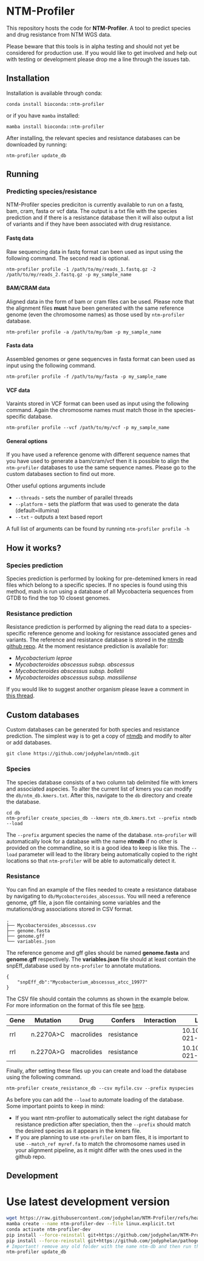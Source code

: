 # NTM-Profiler

This repository hosts the code for **NTM-Profiler**. A tool to predict species and drug resistance from NTM WGS data.

Please beware that this tools is in alpha testing and should not yet be considered for production use. If you would like to get involved and help out with testing or development please drop me a line through the issues tab.

## Installation

Installation is available through conda:

```
conda install bioconda::ntm-profiler
```

or if you have `mamba` installed:

```
mamba install bioconda::ntm-profiler
```

After installing, the relevant species and resistance databases can be downloaded by running:

```
ntm-profiler update_db
```

## Running

### Predicting species/resistance

NTM-Profiler species prediciton is currently available to run on a fastq, bam, cram, fasta or vcf data. The output is a txt file with the species prediction and if there is a resistance database then it will also output a  list of variants and if they have been associated with drug resistance.

#### Fastq data

Raw sequencing data in fastq format can been used as input using the following command. The second read is optional.

```
ntm-profiler profile -1 /path/to/my/reads_1.fastq.gz -2 /path/to/my/reads_2.fastq.gz -p my_sample_name
```

#### BAM/CRAM data

Aligned data in the form of bam or cram files can be used. Please note that the alignment files **must** have been generated with the same reference genome (even the chromosome names) as those used by `ntm-profiler` database.

```
ntm-profiler profile -a /path/to/my/bam -p my_sample_name
```

#### Fasta data

Assembled genomes or gene sequencves in fasta format can been used as input using the following command.

```
ntm-profiler profile -f /path/to/my/fasta -p my_sample_name
```

#### VCF data

Varaints stored in VCF format can been used as input using the following command. Again the chromosome names must match those in the species-specific database.

```
ntm-profiler profile --vcf /path/to/my/vcf -p my_sample_name
```

#### General options

If you have used a reference genome with different sequence names that you have used to generate a bam/cram/vcf then it is possible to align the `ntm-profiler` databases to use the same sequence names. Please go to the custom databases section to find out more.

Other useful options arguments include 
* `--threads` - sets the number of parallel threads
* `--platform` - sets the platform that was used to generate the data (default=illumina) 
* `--txt` - outputs a text based report

A full list of arguments can be found by running `ntm-profiler profile -h`

## How it works?

### Species prediction
Species prediction is performed by looking for pre-detemined kmers in read files which belong to a specific species. If no species is found using this method, mash is run using a database of all Mycobacteria sequences from GTDB to find the top 10 closest genomes.

### Resistance prediction
Resistance prediction is performed by aligning the read data to a species-specific reference genome and looking for resistance associated genes and variants. The reference and resistance database is stored in the [ntmdb github repo](https://github.com/jodyphelan/ntmdb). At the moment resistance prediction is available for:

* _Mycobacterium leprae_
* _Mycobacteroides abscessus subsp. abscessus_
* _Mycobacteroides abscessus subsp. bolletii_
* _Mycobacteroides abscessus subsp. massiliense_

If you would like to suggest another organism please leave a comment in [this thread](https://github.com/jodyphelan/NTM-Profiler/discussions/6).


## Custom databases

Custom databases can be generated for both species and resistance prediction. The simplest way is to get a copy of [ntmdb](https://github.com/jodyphelan/ntmdb) and modify to alter or add databases. 

```
git clone https://github.com/jodyphelan/ntmdb.git
```

### Species

The species database consists of a two column tab delimited file with kmers and associated aspecies. To alter the current list of kmers you can modify the `db/ntm_db.kmers.txt`. After this, navigate to the `db` directory and create the database.

```
cd db
ntm-profiler create_species_db --kmers ntm_db.kmers.txt --prefix ntmdb --load
```

The `--prefix` argument species the name of the database. `ntm-profiler` will automatically look for a database with the name **ntmdb** if no other is provided on the commandline, so it is a good idea to keep is like this. The `--load` parameter will lead to the library being automatically copied to the right locations so that `ntm-profiler` will be able to automatically detect it.

### Resistance

You can find an example of the files needed to create a resistance database by navigating to `db/Mycobacteroides_abscessus`. You will need a reference genome, gff file, a json file containing some variables and the mutations/drug associations stored in CSV format.

```
.
├── Mycobacteroides_abscessus.csv
├── genome.fasta
├── genome.gff
└── variables.json
```

The reference genome and gff giles should be named **genome.fasta** and **genome.gff** respectively. The **variables.json** file should at least contain the snpEff_database used by `ntm-profiler` to annotate mutations.

```
{
    "snpEff_db":"Mycobacterium_abscessus_atcc_19977"
}
```

The CSV file should contain the columns as shown in the example below. For more information on the format of this file see [here](https://github.com/jodyphelan/ntmdb).

| Gene | Mutation  | Drug       | Confers    | Interaction | Literature                 |
| ---- | --------- | ---------- | ---------- | ----------- | -------------------------- |
| rrl  | n.2270A>C | macrolides | resistance |             | 10.1038/s41467-021-25484-9 |
| rrl  | n.2270A>G | macrolides | resistance |             | 10.1038/s41467-021-25484-9 |

Finally, after setting these files up you can create and load the database using the following command.

```
ntm-profiler create_resistance_db --csv myfile.csv --prefix myspecies 
```

As before you can add the `--load` to automate loading of the database. Some important points to keep in mind:

* If you want ntm-profiler to automatically select the right database for resistance prediction after speciation, then the `--prefix` should match the desired species as it appears in the kmers file.
* If you are planning to use `ntm-profiler` on bam files, it is important to use `--match_ref myref.fa` to match the chromosome names used in your alignment pipeline, as it might differ with the ones used in the github repo.


## Development 

# Use latest development version

```bash
wget https://raw.githubusercontent.com/jodyphelan/NTM-Profiler/refs/heads/dev/conda/linux.explicit.txt
mamba create --name ntm-profiler-dev --file linux.explicit.txt
conda activate ntm-profiler-dev
pip install --force-reinstall git+https://github.com/jodyphelan/NTM-Profiler.git@dev
pip install --force-reinstall git+https://github.com/jodyphelan/pathogen-profiler.git@dev
# Important! remove any old folder with the name ntm-db and then run the following command to update the database
ntm-profiler update_db
```